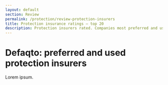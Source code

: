 ```yaml
---
layout: default
section: Review
permalink: /protection/review-protection-insurers
title: Protection insurance ratings – top 20
description: Protection insurers rated. Companies most preferred and used by advisers. With 10 reasons why. How do you measure up? 
---
```


# Defaqto: preferred and used protection insurers

Lorem ipsum.
